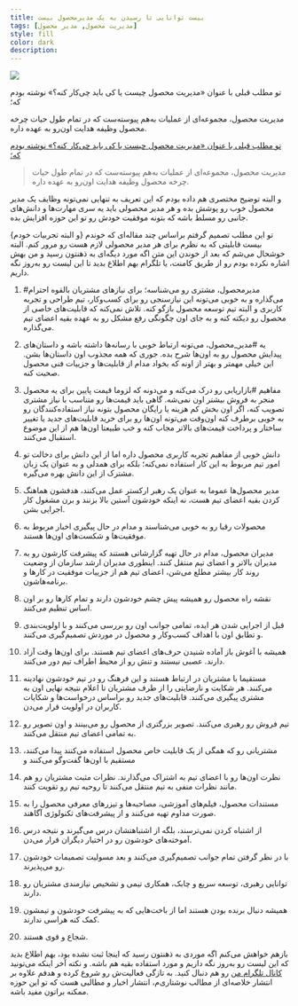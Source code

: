 ```yaml
---
title: بیست توانایی تا رسیدن به یک مدیرمحصول بیست
tags: [مدیریت محصول, مدیر محصول]
style: fill
color: dark
description:
---
```

![](https://fa.ahmadi.pm/assets/imgpsts/PMPower.jpg)

تو مطلب قبلی با عنوان «مدیریت محصول چیست یا کی باید چی‌کار کنه؟» نوشته بودم که؛

مدیریت محصول، مجموعه‌ای از عملیات به‌هم پیوسته‌ست که در تمام طول حیات چرخه محصول وظیفه هدایت اون‌رو به عهده داره.

[تو مطلب قبلی با عنوان «مدیریت محصول چیست یا کی باید چی‌کار کنه؟» نوشته بودم که؛](https://ahmadi.pm/who-is-the-PM)

> مدیریت محصول، مجموعه‌ای از عملیات به‌هم پیوسته‌ست که در تمام طول حیات چرخه محصول وظیفه هدایت اون‌رو به عهده داره.

و البته توضیح مختصری هم داده بودم که این تعریف به تنهایی نمی‌تونه وظایف یک مدیر محصول خوب رو پوشش بده و هر مدیر محصولی باید یه سری مهارت‌ها و دانش‌های جانبی رو مسلط باشه که بتونه موفقیت خودش رو تو این حوزه افزایش بده.

تو این مطلب تصمیم گرفتم براساس چند مقاله‌ای که خوندم {و البته تجربیات خودم} بیست قابلیتی که به نظرم برای هر مدیر محصولی لازم هست رو مرور کنم. البته خوشحال می‌شم که بعد از خوندن این متن اگه مورد دیگه‌ای به ذهنتون رسید و من بهش اشاره نکرده بودم رو از طریق کامنت، یا تلگرام بهم اطلاع بدید تا این لیست رو به‌روز نگه داریم.

1. #مدیرمحصول، مشتری رو می‌شناسه؛ برای نیازهای مشتریان بالقوه احترام می‌گذاره و به خوبی می‌تونه این نیازسنجی رو برای کسب‌وکار، تیم طراحی و تجربه کاربری و البته تیم توسعه محصول بازگو کنه. تلاش نمی‌کنه که قابلیت‌های خاصی از محصول رو دیکته کنه و به جای اون چگونگی رفع مشکل رو به عهده بقیه اعضای تیم می‌گذاره.

2. یه #مدیر_محصول، می‌تونه ارتباط خوبی با رسانه‌ها داشته باشه و داستان‌های پیدایش محصول رو به اون‌ها شرح بده. جوری که همه مجذوب اون داستان‌ها بشن. این خیلی مهمتر و بهتر از اونه که بخواد مدام از قابلیت‌ها و جزییات فنی محصول صحبت کنه.

3. مفاهیم #بازاریابی رو درک می‌کنه و می‌دونه که لزوما قیمت پایین برای یه محصول منجر به فروش بیشتر اون نمی‌شه. گاهی باید قیمت‌ها رو متناسب با نیاز مشتری تصویب کنه، اگر اون بخش کم هزینه یا رایگان محصول بتونه نیاز استفاده‌کنندگان رو به خوبی برطرف کنه اون‌وقت می‌تونه اون‌ها رو برای خرید قابلیت‌های جدید یا تغییر ساختار و پرداخت قیمت‌های بالاتر مجاب کنه و خب طبیعتا اون‌ها هم از این موضوع استقبال می‌کنند.

4. دانش خوبی از مفاهیم تجربه کاربری محصول داره اما از این دانش برای دخالت تو امور تیم مربوط به این کار استفاده نمی‌کنه؛ بلکه برای همدلی و به عنوان یک زبان مشترک از این دانش بهره می‌گیره.

5. مدیر محصول‌ها عموما به عنوان یک رهبر ارکستر عمل می‌کنند، هدفشون هماهنگ کردن بقیه اعضای تیم هست، نه اینکه خودشون آستین بالا بزنند و برن مشغول کار اجرایی بشن.

6. محصولات رقبا رو به خوبی می‌شناسند و مدام در حال پیگیری اخبار مربوط به موفقیت‌ها و شکست‌های اون‌ها هستند.

7. مدیران محصول، مدام در حال تهیه گزارشاتی هستند که پیشرفت کارشون رو به مدیران بالاتر و اعضای تیم منتقل کنند. اینطوری مدیران ارشد سازمان از وضعیت روند کار بیشتر مطلع می‌شن، اعضای تیم هم از جزییات موفقیت در کارها و برنامه‌هاشون.

8. نقشه راه محصول رو همیشه پیش چشم خودشون دارند و تمام کارها رو بر اون اساس تنظیم می‌کنند.

9. قبل از اجرایی شدن هر ایده، تمامی جوانب اون رو بررسی می‌کنند و با اولویت‌بندی و تطابق اون با اهداف کسب‌وکار و محصول در موردش تصمیم‌گیری می‌کنند.

10. همیشه با آغوش باز آماده شنیدن حرف‌های اعضای تیم هستند. برای اون‌ها وقت آزاد دارند. عصبی نیستند و تنش رو از محیط اطراف تیم دور می‌کنند.

11. مستقیما با مشتریان در ارتباط هستند و این فرهنگ رو در تیم خودشون نهادینه می‌کنند. هر شکایت و نارضایتی را از طرف مشتریان تا اعلام نتیجه نهایی اون به مشتری پیگیری می‌کنند. قابلیت‌های جدید رو براساس درخواست‌ها و شکایات کاربران در اولویت قرار می‌دن.

12. تیم فروش رو رهبری می‌کنند. تصویر بزرگتری از محصول رو می‌بینند و اون تصویر رو به تمامی اعضای تیم منتقل می‌کنند.

13. مشتریانی رو که همگی از یک قابلیت خاص محصول استفاده می‌کنند پیدا می‌کنند، مستقیم با اون‌ها گفت‌وگو می‌کنند و 

14. نظرت اون‌ها رو با اعضای تیم به اشتراک می‌گذارند.
نظرات مثبت مشتریان رو هم مانند نظرات منفی به تیم منتقل می‌کنند تا روحیه تیم رو تقویت کنند.

15. مستندات محصول، فیلم‌های آموزشی، مصاحبه‌ها و تیزرهای معرفی محصول را به صورت مداوم تهیه می‌کنند و از پیشرفت‌های تکنولوژی آگاهند.

16. از اشتباه کردن نمی‌ترسند، بلگه از اشتباهتشان درس می‌گیرند و نتیجه درس آموخته‌های خودشون رو در اختیار دیگران قرار می‌دن.

17. با در نظر گرفتن تمام جوانب تصمیم‌گیری می‌کنند و بعد مسولیت تصمیمات خودشون رو می‌پذیرند.

18. توانایی رهبری، توسعه سریع و چابک، همکاری تیمی و تشخیص نیازمندی مشتریان رو دارند.

19. همیشه دنبال برنده بودن هستند اما از باخت‌هایی که به پیشرفت خودشون و تیمشون کمک کنه هراسی ندارند.

20. شجاع و قوی هستند.

بازهم خواهش می‌کنم اگه موردی به ذهنتون رسید که اینجا ثبت نشده بود، بهم اطلاع بدید که این لیست رو به‌روز نگه داریم و مورد استفاده بقیه هم باشه.
و نکته آخر اینکه می‌تونید [کانال تلگرام من](https://t.me/ahmadipm) رو هم دنبال کنید. به تازگی فعالیت‌ش رو شروع کرده و هدفم علاوه بر انتشار خلاصه‌ای از مطالب نوشتاری‌م، انتشار اخبار و مطالبی هست که تو این حوزه ممکنه براتون مفید باشه.